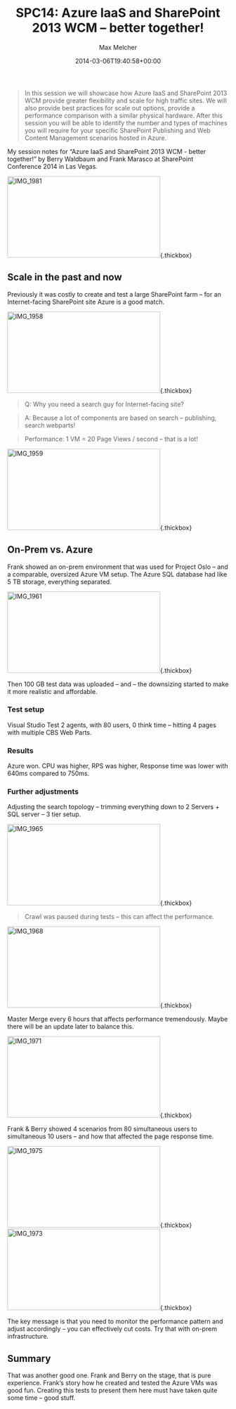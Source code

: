 ﻿---
title: 'SPC14: Azure IaaS and SharePoint 2013 WCM – better together!'
author: Max Melcher
aliases:
   - "/post/2014-03-06-/"
2014: "03"
type: post
date: 2014-03-06T19:40:58+00:00
draft: true
url: /?p=1414
categories:
  - Azure
  - ITPro
  - Search
  - SharePoint 2013

---
> In this session we will showcase how Azure IaaS and SharePoint 2013 WCM provide greater flexibility and scale for high traffic sites. We will also provide best practices for scale out options, provide a performance comparison with a similar physical hardware. After this session you will be able to identify the number and types of machines you will require for your specific SharePoint Publishing and Web Content Management scenarios hosted in Azure.

My session notes for “Azure IaaS and SharePoint 2013 WCM - better together!” by Berry Waldbaum and Frank Marasco at SharePoint Conference 2014 in Las Vegas.

[<img style="background-image: none; padding-top: 0px; padding-left: 0px; display: inline; padding-right: 0px; border: 0px;" title="IMG_1981" alt="IMG_1981" src="http://melcher.it/wp-content/uploads/IMG_1981_thumb.jpg" width="348" height="185" border="0" />][1]{.thickbox}

## 

## Scale in the past and now

Previously it was costly to create and test a large SharePoint farm – for an Internet-facing SharePoint site Azure is a good match.

[<img style="background-image: none; padding-top: 0px; padding-left: 0px; display: inline; padding-right: 0px; border: 0px;" title="IMG_1958" alt="IMG_1958" src="http://melcher.it/wp-content/uploads/IMG_1958_thumb.jpg" width="348" height="185" border="0" />][2]{.thickbox}

> Q: Why you need a search guy for Internet-facing site?
  
> A: Because a lot of components are based on search – publishing, search webparts!

> Performance: 1 VM = 20 Page Views / second – that is a lot!

[<img style="background-image: none; padding-top: 0px; padding-left: 0px; display: inline; padding-right: 0px; border: 0px;" title="IMG_1959" alt="IMG_1959" src="http://melcher.it/wp-content/uploads/IMG_1959_thumb.jpg" width="348" height="185" border="0" />][3]{.thickbox}

## On-Prem vs. Azure

Frank showed an on-prem environment that was used for Project Oslo – and a comparable, oversized Azure VM setup. The Azure SQL database had like 5 TB storage, everything separated.

[<img style="background-image: none; padding-top: 0px; padding-left: 0px; display: inline; padding-right: 0px; border: 0px;" title="IMG_1961" alt="IMG_1961" src="http://melcher.it/wp-content/uploads/IMG_1961_thumb.jpg" width="348" height="185" border="0" />][4]{.thickbox}

Then 100 GB test data was uploaded – and – the downsizing started to make it more realistic and affordable.

### Test setup

Visual Studio Test 2 agents, with 80 users, 0 think time – hitting 4 pages with multiple CBS Web Parts.

### Results

Azure won. CPU was higher, RPS was higher, Response time was lower with 640ms compared to 750ms.

### Further adjustments

Adjusting the search topology – trimming everything down to 2 Servers + SQL server – 3 tier setup.

[<img style="background-image: none; padding-top: 0px; padding-left: 0px; display: inline; padding-right: 0px; border: 0px;" title="IMG_1965" alt="IMG_1965" src="http://melcher.it/wp-content/uploads/IMG_1965_thumb.jpg" width="348" height="185" border="0" />][5]{.thickbox}

> Crawl was paused during tests – this can affect the performance.

[<img style="background-image: none; padding-top: 0px; padding-left: 0px; display: inline; padding-right: 0px; border: 0px;" title="IMG_1968" alt="IMG_1968" src="http://melcher.it/wp-content/uploads/IMG_1968_thumb.jpg" width="348" height="185" border="0" />][6]{.thickbox}

Master Merge every 6 hours that affects performance tremendously. Maybe there will be an update later to balance this.

[<img style="background-image: none; padding-top: 0px; padding-left: 0px; display: inline; padding-right: 0px; border: 0px;" title="IMG_1971" alt="IMG_1971" src="http://melcher.it/wp-content/uploads/IMG_1971_thumb.jpg" width="348" height="185" border="0" />][7]{.thickbox}

Frank & Berry showed 4 scenarios from 80 simultaneous users to simultaneous 10 users – and how that affected the page response time.

[<img style="background-image: none; padding-top: 0px; padding-left: 0px; display: inline; padding-right: 0px; border: 0px;" title="IMG_1975" alt="IMG_1975" src="http://melcher.it/wp-content/uploads/IMG_1975_thumb.jpg" width="348" height="185" border="0" />][8]{.thickbox}[<img style="background-image: none; padding-top: 0px; padding-left: 0px; display: inline; padding-right: 0px; border: 0px;" title="IMG_1973" alt="IMG_1973" src="http://melcher.it/wp-content/uploads/IMG_1973_thumb.jpg" width="348" height="185" border="0" />][9]{.thickbox}

The key message is that you need to monitor the performance pattern and adjust accordingly – you can effectively cut costs. Try that with on-prem infrastructure.

## Summary

That was another good one. Frank and Berry on the stage, that is pure experience. Frank’s story how he created and tested the Azure VMs was good fun. Creating this tests to present them here must have taken quite some time – good stuff.

 [1]: http://melcher.it/wp-content/uploads/IMG_1981.jpg
 [2]: http://melcher.it/wp-content/uploads/IMG_1958.jpg
 [3]: http://melcher.it/wp-content/uploads/IMG_1959.jpg
 [4]: http://melcher.it/wp-content/uploads/IMG_1961.jpg
 [5]: http://melcher.it/wp-content/uploads/IMG_1965.jpg
 [6]: http://melcher.it/wp-content/uploads/IMG_1968.jpg
 [7]: http://melcher.it/wp-content/uploads/IMG_1971.jpg
 [8]: http://melcher.it/wp-content/uploads/IMG_1975.jpg
 [9]: http://melcher.it/wp-content/uploads/IMG_1973.jpg
